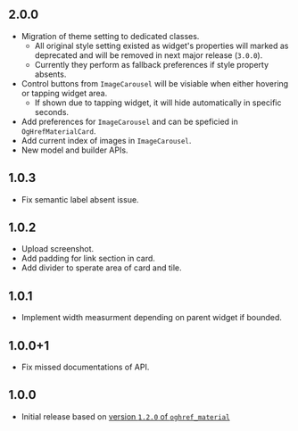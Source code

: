 ## 2.0.0

* Migration of theme setting to dedicated classes.
    * All original style setting existed as widget's properties will marked as deprecated and will be removed in next major release (`3.0.0`).
    * Currently they perform as fallback preferences if style property absents.
* Control buttons from `ImageCarousel` will be visiable when either hovering or tapping widget area.
    * If shown due to tapping widget, it will hide automatically in specific seconds.
* Add preferences for `ImageCarousel` and can be speficied in `OgHrefMaterialCard`.
* Add current index of images in `ImageCarousel`.
* New model and builder APIs.

## 1.0.3

* Fix semantic label absent issue.

## 1.0.2

* Upload screenshot.
* Add padding for link section in card.
* Add divider to sperate area of card and tile.

## 1.0.1

* Implement width measurment depending on parent widget if bounded.

## 1.0.0+1

* Fix missed documentations of API.

## 1.0.0

* Initial release based on [version `1.2.0` of `oghref_material`](https://pub.dev/packages/oghref_material)

